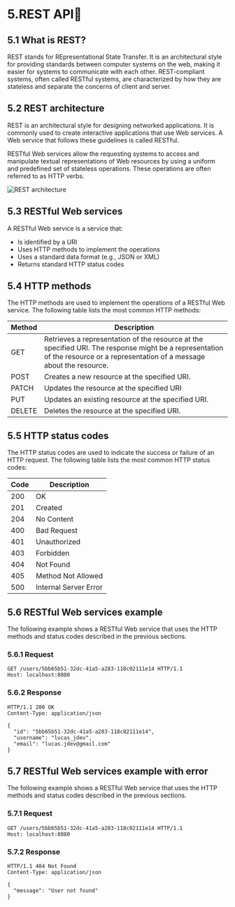 # 5.REST API📗 #

## 5.1 What is REST? ##

REST stands for REpresentational State Transfer. It is an architectural style for providing standards between computer systems on the web, making it easier for systems to communicate with each other. REST-compliant systems, often called RESTful systems, are characterized by how they are stateless and separate the concerns of client and server.

## 5.2 REST architecture ##

REST is an architectural style for designing networked applications. It is commonly used to create interactive applications that use Web services. A Web service that follows these guidelines is called RESTful.

RESTful Web services allow the requesting systems to access and manipulate textual representations of Web resources by using a uniform and predefined set of stateless operations. These operations are often referred to as HTTP verbs.

![REST architecture](https://www.astera.com/wp-content/uploads/2020/01/rest.png)

## 5.3 RESTful Web services ##

A RESTful Web service is a service that:

* Is identified by a URI
* Uses HTTP methods to implement the operations
* Uses a standard data format (e.g., JSON or XML)
* Returns standard HTTP status codes

## 5.4 HTTP methods ##

The HTTP methods are used to implement the operations of a RESTful Web service. The following table lists the most common HTTP methods:

| Method | Description |
| --- | --- |
| GET | Retrieves a representation of the resource at the specified URI. The response might be a representation of the resource or a representation of a message about the resource. |
| POST | Creates a new resource at the specified URI. |
| PATCH | Updates the resource at the specified URI |
| PUT | Updates an existing resource at the specified URI. |
| DELETE | Deletes the resource at the specified URI. |

## 5.5 HTTP status codes ##

The HTTP status codes are used to indicate the success or failure of an HTTP request. The following table lists the most common HTTP status codes:

| Code | Description |
| --- | --- |
| 200 | OK |
| 201 | Created |
| 204 | No Content |
| 400 | Bad Request |
| 401 | Unauthorized |
| 403 | Forbidden |
| 404 | Not Found |
| 405 | Method Not Allowed |
| 500 | Internal Server Error |

## 5.6 RESTful Web services example ##

The following example shows a RESTful Web service that uses the HTTP methods and status codes described in the previous sections.

### 5.6.1 Request ###

```http
GET /users/5bb65b51-32dc-41a5-a283-118c02111e14 HTTP/1.1
Host: localhost:8080
```

### 5.6.2 Response ###

```http
HTTP/1.1 200 OK
Content-Type: application/json

{
  "id": "5bb65b51-32dc-41a5-a283-118c02111e14",
  "username": "lucas_jdev",
  "email": "lucas.jdev@gmail.com"
}
```

## 5.7 RESTful Web services example with error ##

The following example shows a RESTful Web service that uses the HTTP methods and status codes described in the previous sections.

### 5.7.1 Request ###

```http
GET /users/5bb65b51-32dc-41a5-a283-118c02111e14 HTTP/1.1
Host: localhost:8080
```

### 5.7.2 Response ###

```http
HTTP/1.1 404 Not Found
Content-Type: application/json

{
  "message": "User not found"
}
```


